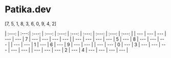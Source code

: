 # Patika.dev

[7, 5, 1, 8, 3, 6, 0, 9, 4, 2]

| :---: | :---:| :---: | :---: | :---: | :---: | :---: | :---: | :---: | :---: |
| --- | --- | --- | --- | --- | 7 | --- | --- | --- | --- |
| --- | --- | --- | --- | 5 | --- | 8 | --- | --- | --- |
| --- | --- | 1 | --- | 6 | --- | 9 | --- | --- |
| --- | --- | 0 | --- | 3 | --- | --- | --- | --- | --- |
| --- | --- | --- | 2 | --- | 4 | --- | --- | --- | --- |
